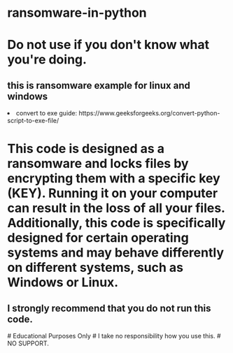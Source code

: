 # ransomware-in-python
# Do not use if you don't know what you're doing.
<h2> this is ransomware example for linux and windows </h2>
<li>convert to exe guide: https://www.geeksforgeeks.org/convert-python-script-to-exe-file/</li>
<h1>This code is designed as a ransomware and locks files by encrypting them with a specific key (KEY). Running it on your computer can result in the loss of all your files. Additionally, this code is specifically designed for certain operating systems and may behave differently on different systems, such as Windows or Linux.</h1>
<h2>I strongly recommend that you do not run this code.</h1>
# Educational Purposes Only
# I take no responsibility how you use this.
# NO SUPPORT.
